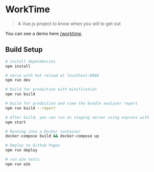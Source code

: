 # Work**Time** 

> A Vue.js project to know when you will to get out

You can see a demo here [/worktime](https://delete.github.io/worktime/). 


## Build Setup

``` bash
# install dependencies
npm install

# serve with hot reload at localhost:8080
npm run dev

# build for production with minification
npm run build

# build for production and view the bundle analyzer report
npm run build --report

# After build, you can run an staging server using express with
npm start

# Running into a Docker container
docker-compose build && docker-compose up

# Deploy to Github Pages
npm run deploy

# run e2e tests
npm run e2e
```